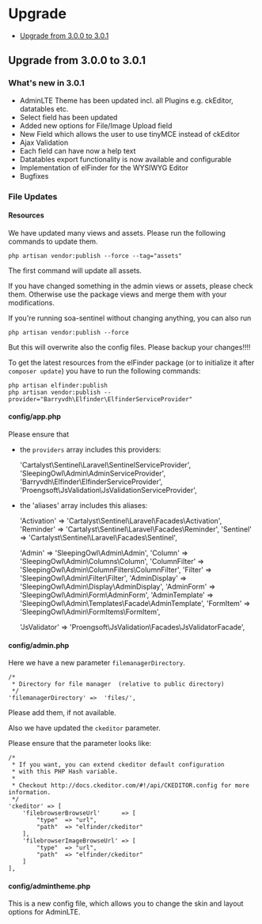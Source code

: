 # Upgrade

<!-- MarkdownTOC -->

- [Upgrade from 3.0.0 to 3.0.1](#upgrade-from-300-to-301)

<!-- /MarkdownTOC -->



<a name="upgrade-from-300-to-301"></a>
## Upgrade from 3.0.0 to 3.0.1

### What's new in 3.0.1

* AdminLTE Theme has been updated incl. all Plugins e.g. ckEditor, datatables etc.
* Select field has been updated
* Added new options for File/Image Upload field
* New Field which allows the user to use tinyMCE instead of ckEditor
* Ajax Validation
* Each field can have now a help text
* Datatables export functionality is now available and configurable
* Implementation of elFinder for the WYSIWYG Editor
* Bugfixes


### File Updates

#### Resources
We have updated many views and assets.
Please run the following commands to update them. 

	php artisan vendor:publish --force --tag="assets"

The first command will update all assets.

If you have changed something in the admin views or assets, please check them.
Otherwise use the package views and merge them with your modifications.

If you're running soa-sentinel without changing anything, you can also run

	php artisan vendor:publish --force

But this will overwrite also the config files. Please backup your changes!!!!	

To get the latest resources from the elFinder package (or to initialize it after `composer update`) you have to run the following commands:

	php artisan elfinder:publish
	php artisan vendor:publish --provider="Barryvdh\Elfinder\ElfinderServiceProvider"

#### config/app.php 

Please ensure that 

- the `providers` array includes this providers:

    'Cartalyst\Sentinel\Laravel\SentinelServiceProvider',
    'SleepingOwl\Admin\AdminServiceProvider',
    'Barryvdh\Elfinder\ElfinderServiceProvider',
    'Proengsoft\JsValidation\JsValidationServiceProvider',

- the 'aliases' array includes this aliases:

    'Activation'    => 'Cartalyst\Sentinel\Laravel\Facades\Activation',
    'Reminder'      => 'Cartalyst\Sentinel\Laravel\Facades\Reminder',
    'Sentinel'      => 'Cartalyst\Sentinel\Laravel\Facades\Sentinel',

    'Admin'         => 'SleepingOwl\Admin\Admin',
    'Column'        => 'SleepingOwl\Admin\Columns\Column',
    'ColumnFilter'  => 'SleepingOwl\Admin\ColumnFilters\ColumnFilter',
    'Filter'        => 'SleepingOwl\Admin\Filter\Filter',
    'AdminDisplay'  => 'SleepingOwl\Admin\Display\AdminDisplay',
    'AdminForm'     => 'SleepingOwl\Admin\Form\AdminForm',
    'AdminTemplate' => 'SleepingOwl\Admin\Templates\Facade\AdminTemplate',
    'FormItem'      => 'SleepingOwl\Admin\FormItems\FormItem',

    'JsValidator'   => 'Proengsoft\JsValidation\Facades\JsValidatorFacade',


#### config/admin.php

Here we have a new parameter `filemanagerDirectory`.

	/*
	 * Directory for file manager  (relative to public directory)
	 */
	'filemanagerDirectory' =>  'files/',

Please add them, if not available.

Also we have updated the `ckeditor` parameter.

Please ensure that the parameter looks like:


	/*
	 * If you want, you can extend ckeditor default configuration
	 * with this PHP Hash variable.
	 *
	 * Checkout http://docs.ckeditor.com/#!/api/CKEDITOR.config for more information.
	 */
	'ckeditor' => [
		'filebrowserBrowseUrl' 		=> [
			"type" 	=> "url",
			"path"	=> "elfinder/ckeditor" 
		],
		'filebrowserImageBrowseUrl' => [
			"type" 	=> "url",
			"path"	=> "elfinder/ckeditor" 
		]
	],


#### config/admintheme.php 

This is a new config file, which allows you to change the skin and layout options for AdminLTE.	